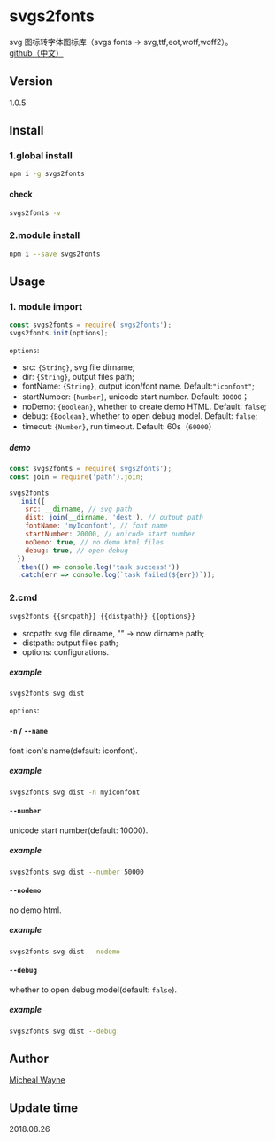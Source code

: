 # svgs2fonts

svg 图标转字体图标库（svgs fonts -> svg,ttf,eot,woff,woff2）。
[github（中文）](https://github.com/MichealWayne/svgs2fonts)

## Version

1.0.5

## Install

### 1.global install

```sh
npm i -g svgs2fonts
```

#### check

```sh
svgs2fonts -v
```

### 2.module install

```sh
npm i --save svgs2fonts
```

## Usage

### 1. module import

```js
const svgs2fonts = require('svgs2fonts');
svgs2fonts.init(options);
```

`options`:

- src: `{String}`, svg file dirname;
- dir: `{String}`, output files path;
- fontName: `{String}`, output icon/font name. Default:`"iconfont"`;
- startNumber: `{Number}`, unicode start number. Default: `10000`；
- noDemo: `{Boolean}`, whether to create demo HTML. Default: `false`;
- debug: `{Boolean}`, whether to open debug model. Default: `false`;
- timeout: `{Number}`, run timeout. Default: 60s（`60000`）

##### demo

```js
const svgs2fonts = require('svgs2fonts');
const join = require('path').join;

svgs2fonts
  .init({
    src: __dirname, // svg path
    dist: join(__dirname, 'dest'), // output path
    fontName: 'myIconfont', // font name
    startNumber: 20000, // unicode start number
    noDemo: true, // no demo html files
    debug: true, // open debug
  })
  .then(() => console.log('task success!'))
  .catch(err => console.log(`task failed(${err})`));
```

### 2.cmd

```sh
svgs2fonts {{srcpath}} {{distpath}} {{options}}
```

- srcpath: svg file dirname, "" -> now dirname path;
- distpath: output files path;
- options: configurations.

##### example

```sh
svgs2fonts svg dist
```

`options`:

#### `-n` / `--name`

font icon's name(default: iconfont).

##### example

```sh
svgs2fonts svg dist -n myiconfont
```

#### `--number`

unicode start number(default: 10000).

##### example

```sh
svgs2fonts svg dist --number 50000
```

#### `--nodemo`

no demo html.

##### example

```sh
svgs2fonts svg dist --nodemo
```

#### `--debug`

whether to open debug model(default: `false`).

##### example

```sh
svgs2fonts svg dist --debug
```

## Author

[Micheal Wayne](mailto:michealwayne@163.com)

## Update time

2018.08.26
